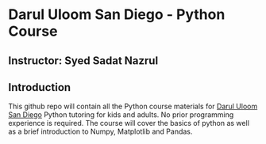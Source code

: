 # Darul Uloom San Diego - Python Course
## Instructor: Syed Sadat Nazrul

## Introduction
This github repo will contain all the Python course materials for [Darul Uloom San Diego](http://www.darululoomsd.org/) Python tutoring for kids and adults. No prior programming experience is required. The course will cover the basics of python as well as a brief introduction to Numpy, Matplotlib and Pandas.

